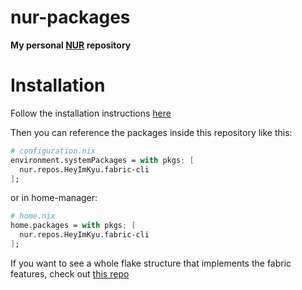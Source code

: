 # nur-packages

**My personal [NUR](https://github.com/nix-community/NUR) repository**

# Installation

Follow the installation instructions [here](https://github.com/nix-community/NUR?tab=readme-ov-file#using-packageoverrides)

Then you can reference the packages inside this repository like this:
```nix
# configuration.nix
environment.systemPackages = with pkgs; [
  nur.repos.HeyImKyu.fabric-cli
];
```

or in home-manager:
```nix
# home.nix
home.packages = with pkgs; [
  nur.repos.HeyImKyu.fabric-cli
];
```

If you want to see a whole flake structure that implements the fabric features, check out [this repo](https://github.com/HeyImKyu/fabric-flakes-example)

